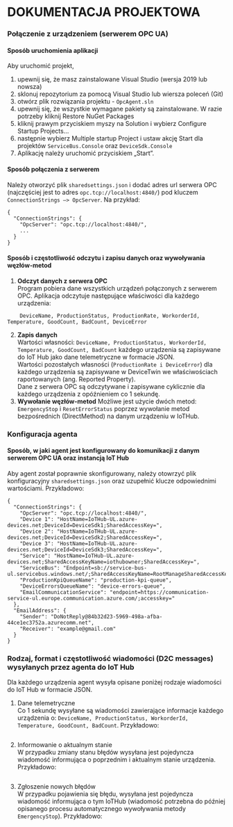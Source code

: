 # DOKUMENTACJA PROJEKTOWA
### Połączenie z urządzeniem (serwerem OPC UA)
#### Sposób uruchomienia aplikacji
Aby uruchomić projekt,
1.  upewnij się, że masz zainstalowane Visual Studio (wersja 2019 lub nowsza)
2.  sklonuj repozytorium za pomocą Visual Studio lub wiersza poleceń (Git)
3.	otwórz plik rozwiązania projektu - ```OpcAgent.sln```
4.	upewnij się, że wszystkie wymagane pakiety są zainstalowane. W razie potrzeby kliknij Restore NuGet Packages
5.	kliknij prawym przyciskiem myszy na Solution i wybierz Configure Startup Projects…
6.	następnie wybierz Multiple startup Project i ustaw akcję Start dla projektów ```ServiceBus.Console``` oraz ```DeviceSdk.Console```
7.	Aplikację należy uruchomić przyciskiem „Start”.

#### Sposób połączenia z serwerem
Należy otworzyć plik ```sharedsettings.json``` i dodać adres url serwera OPC (najczęściej jest to adres ```opc.tcp://localhost:4840/```) pod kluczem ```ConnectionStrings –> OpcServer```. Na przykład:
```cSharp
{
  "ConnectionStrings": {
    "OpcServer": "opc.tcp://localhost:4840/",
    ...
  }
}
```

#### Sposób i częstotliwość odczytu i zapisu danych oraz wywoływania węzłów-metod
1.  <b>Odczyt danych z serwera OPC</b> <br/>
    Program pobiera dane wszystkich urządzeń połączonych z serwerem OPC. Aplikacja odczytuje następujące właściwości dla każdego urządzenia:
```
    DeviceName, ProductionStatus, ProductionRate, WorkorderId, Temperature, GoodCount, BadCount, DeviceError
```
2.	<b>Zapis danych</b> <br/>
    Wartości własności: ```DeviceName, ProductionStatus, WorkorderId, Temperature, GoodCount, BadCount``` każdego urządzenia są zapisywane do IoT Hub jako dane telemetryczne w formacie JSON. <br/>
  	Wartości  pozostałych własności (```ProductionRate i DeviceError```) dla każdego urządzenia są zapisywane w DeviceTwin we właściwościach raportowanych (ang. Reported Property). <br/>
  	Dane z serwera OPC są odczytywane i zapisywane cyklicznie dla każdego urządzenia z opóźnieniem co 1 sekundę. <br/>
3.	<b>Wywołanie węzłów-metod</b>
    Możliwe jest użycie dwóch metod: ```EmergencyStop``` i ```ResetErrorStatus``` poprzez wywołanie metod bezpośrednich (DirectMethod) na danym urządzeniu w IoTHub.

### Konfiguracja agenta
#### Sposób, w jaki agent jest konfigurowany do komunikacji z danym serwerem OPC UA oraz instancją IoT Hub
Aby agent został poprawnie skonfigurowany, należy otowrzyć plik konfiguracyjny ```sharedsettings.json``` oraz uzupełnić klucze odpowiednimi wartościami. Przykładowo:
```cSharp
{
  "ConnectionStrings": {
    "OpcServer": "opc.tcp://localhost:4840/",
    "Device 1": "HostName=IoTHub-UL.azure-devices.net;DeviceId=DeviceSdk1;SharedAccessKey=",
    "Device 2": "HostName=IoTHub-UL.azure-devices.net;DeviceId=DeviceSdk2;SharedAccessKey=",
    "Device 3": "HostName=IoTHub-UL.azure-devices.net;DeviceId=DeviceSdk3;SharedAccessKey=",
    "Service": "HostName=IoTHub-UL.azure-devices.net;SharedAccessKeyName=iothubowner;SharedAccessKey=",
    "ServiceBus": "Endpoint=sb://service-bus-ul.servicebus.windows.net/;SharedAccessKeyName=RootManageSharedAccessKey;SharedAccessKey=",
    "ProductionKpiQueueName": "production-kpi-queue",
    "DeviceErrorsQueueName": "device-errors-queue",
    "EmailCommunicationService": "endpoint=https://communication-service-ul.europe.communication.azure.com/;accesskey="
  },
  "EmailAddress": {
    "Sender": "DoNotReply@84b32d23-5969-498a-afba-44ce1ec3752a.azurecomm.net",
    "Receiver": "example@gmail.com"
  }
}
```

### Rodzaj, format i częstotliwość wiadomości (D2C messages) wysyłanych przez agenta do IoT Hub
Dla każdego urządzenia agent wysyła opisane poniżej rodzaje wiadomości do IoT Hub w formacie JSON.
1.	Dane telemetryczne <br/>
    Co 1 sekundę wysyłane są wiadomości zawierające informacje każdego urządzenia o: ```DeviceName, ProductionStatus, WorkorderId, Temperature, GoodCount, BadCount```. Przykładowo:
  	```
    ```
2.	Informowanie o aktualnym stanie <br/>
    W przypadku zmiany stanu błędów wysyłana jest pojedyncza wiadomość informująca o poprzednim i aktualnym stanie urządzenia. Przykładowo:
  	```
    ```
3.	Zgłoszenie nowych błędów <br/>
    W przypadku pojawienia się błędu, wysyłana jest pojedyncza wiadomość informująca o tym IoTHub (wiadomość potrzebna do później opisanego procesu automatycznego wywoływania metody ```EmergencyStop```). Przykładowo: 
    ```
    ```

